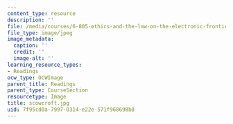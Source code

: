 ```yaml
---
content_type: resource
description: ''
file: /media/courses/6-805-ethics-and-the-law-on-the-electronic-frontier-fall-2005/7f95cd0a79970314e22e571f968698b0_scowcroft.jpg
file_type: image/jpeg
image_metadata:
  caption: ''
  credit: ''
  image-alt: ''
learning_resource_types:
- Readings
ocw_type: OCWImage
parent_title: Readings
parent_type: CourseSection
resourcetype: Image
title: scowcroft.jpg
uid: 7f95cd0a-7997-0314-e22e-571f968698b0
---
```

